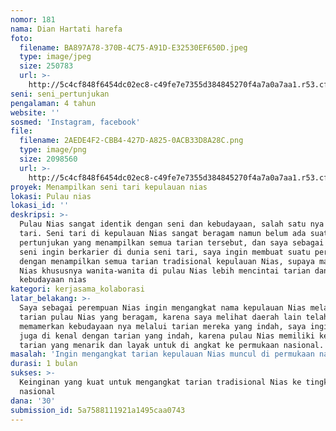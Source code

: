 ```yaml
---
nomor: 181
nama: Dian Hartati harefa
foto:
  filename: BA897A78-370B-4C75-A91D-E32530EF650D.jpeg
  type: image/jpeg
  size: 250783
  url: >-
    http://5c4cf848f6454dc02ec8-c49fe7e7355d384845270f4a7a0a7aa1.r53.cf2.rackcdn.com/9d1ca1b5-d4fc-4232-bcf1-252b575a5967/BA897A78-370B-4C75-A91D-E32530EF650D.jpeg
seni: seni_pertunjukan
pengalaman: 4 tahun
website: ''
sosmed: 'Instagram, facebook'
file:
  filename: 2AEDE4F2-CBB4-427D-A825-0ACB33D8A28C.png
  type: image/png
  size: 2098560
  url: >-
    http://5c4cf848f6454dc02ec8-c49fe7e7355d384845270f4a7a0a7aa1.r53.cf2.rackcdn.com/fa56208a-0deb-45bb-ba0b-aa2551c78429/2AEDE4F2-CBB4-427D-A825-0ACB33D8A28C.png
proyek: Menampilkan seni tari kepulauan nias
lokasi: Pulau nias
lokasi_id: ''
deskripsi: >-
  Pulau Nias sangat identik dengan seni dan kebudayaan, salah satu nya seni
  tari. Seni tari di kepulauan Nias sangat beragam namun belum ada suatu
  pertunjukan yang menampilkan semua tarian tersebut, dan saya sebagai wanita
  seni ingin berkarier di dunia seni tari, saya ingin membuat suatu pertunjukan
  dengan menampilkan semua tarian tradisional kepulauan Nias, supaya masyarakat
  Nias khususnya wanita-wanita di pulau Nias lebih mencintai tarian dan
  kebudayaan nias
kategori: kerjasama_kolaborasi
latar_belakang: >-
  Saya sebagai perempuan Nias ingin mengangkat nama kepulauan Nias melalui
  tarian pulau Nias yang beragam, karena saya melihat daerah lain telah
  memamerkan kebudayaan nya melalui tarian mereka yang indah, saya ingin Nias
  juga di kenal dengan tarian yang indah, karena pulau Nias memiliki keberagaman
  tarian yang menarik dan layak untuk di angkat ke permukaan nasional. 
masalah: 'Ingin mengangkat tarian kepulauan Nias muncul di permukaan nasional '
durasi: 1 bulan
sukses: >-
  Keinginan yang kuat untuk mengangkat tarian tradisional Nias ke tingkat
  nasional 
dana: '30'
submission_id: 5a7588111921a1495caa0743
---
```

